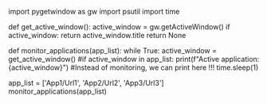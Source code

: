 import pygetwindow as gw
import psutil
import time

def get_active_window():
    active_window = gw.getActiveWindow()
    if active_window:
        return active_window.title
    return None

def monitor_applications(app_list):
    while True:
        active_window = get_active_window()
    #if active_window in app_list:
        print(f"Active application: {active_window}")
        #Instead of monitoring, we can print here !!!
        time.sleep(1)

app_list = ['App1/Url1', 'App2/Url2', 'App3/Url3']  
monitor_applications(app_list)
